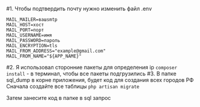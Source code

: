 #1. Чтобы подтвердить почту нужно изменить файл .env
````
MAIL_MAILER=вашsmtp
MAIL_HOST=хост
MAIL_PORT=порт
MAIL_USERNAME=имя
MAIL_PASSWORD=пароль
MAIL_ENCRYPTION=tls
MAIL_FROM_ADDRESS="example@gmail.com"
MAIL_FROM_NAME="${APP_NAME}"
````
#2. Я использовал сторонние пакеты для определения ip 
``composer install`` - в терминал, чтобы все пакеты подгрузились
#3. В папке sql_dump в корне приложения, будет код для создания всех городов РФ
Сначала создайте все таблицы ```php artisan migrate```

Затем занесите код в папке в sql запрос
